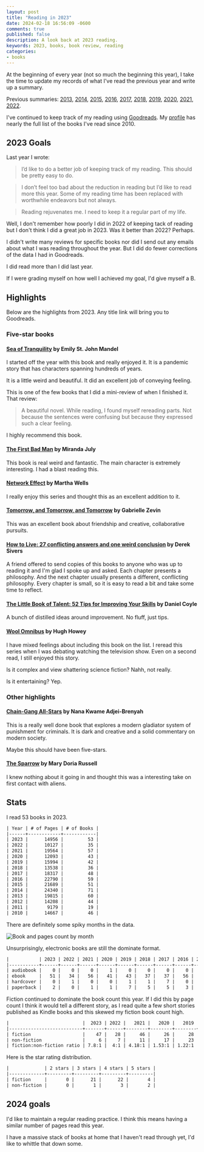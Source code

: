 ```yaml
---
layout: post
title: "Reading in 2023"
date: 2024-02-18 16:56:09 -0600
comments: true
published: false
description: A look back at 2023 reading.
keywords: 2023, books, book review, reading
categories: 
- books
---
```


At the beginning of every year (not so much the beginning this year), I take the time to update my records of what I've read the previous year and write up a summary.


Previous summaries: [2013](/blog/2014/01/01/using-incanter-to-review-my-2013-reading/), [2014](/blog/2015/01/08/reading-in-2014/), [2015](/blog/2016/03/13/reading-in-2015/), [2016](/blog/2017/01/04/reading-in-2016/), [2017](/blog/2018/03/03/reading-in-2017/), [2018](/blog/2019/01/21/reading-in-2018/), [2019](/blog/2020/01/11/reading-in-2019/), [2020](/blog/2021/01/24/reading-in-2020/), [2021](/blog/2022/01/02/reading-in-2021/), [2022](/blog/2023/01/14/reading-in-2022/).

I've continued to keep track of my reading using [Goodreads](http://goodreads.com).
My [profile](https://www.goodreads.com/user/show/3431614-jake-mccrary) has nearly the full list of the books I've read since 2010.

## 2023 Goals

Last year I wrote: 

> I’d like to do a better job of keeping track of my reading. This should be pretty easy to do.

> I don’t feel too bad about the reduction in reading but I’d like to read more this year. Some of my reading time has been replaced with worthwhile endeavors but not always.

> Reading rejuvenates me. I need to keep it a regular part of my life.

Well, I don't remember how poorly I did in 2022 of keeping tack of reading but I don't think I did a great job in 2023.
Was it better than 2022? 
Perhaps.

I didn't write many reviews for specific books nor did I send out any emails about what I was reading throughout the year.
But I did do fewer corrections of the data I had in Goodreads.

I did read more than I did last year.

If I were grading myself on how well I achieved my goal, I'd give myself a B.

## Highlights

Below are the highlights from 2023.
Any title link will bring you to Goodreads.

### Five-star books

#### [Sea of Tranquility](https://www.goodreads.com/book/show/58601245-sea-of-tranquility) by Emily St. John Mandel

I started off the year with this book and really enjoyed it.
It is a pandemic story that has characters spanning hundreds of years.

It is a little weird and beautiful.
It did an excellent job of conveying feeling.

This is one of the few books that I did a mini-review of when I finished it.
That review: 

> A beautiful novel. While reading, I found myself rereading parts. Not because the sentences were confusing but because they expressed such a clear feeling.

I highly recommend this book.

#### [The First Bad Man](https://www.goodreads.com/book/show/53440834-the-first-bad-man) by Miranda July

This book is real weird and fantastic.
The main character is extremely interesting.
I had a blast reading this.

#### [Network Effect](https://www.goodreads.com/book/show/52381770-network-effect) by Martha Wells

I really enjoy this series and thought this as an excellent addition to it.

#### [Tomorrow, and Tomorrow, and Tomorrow](https://www.goodreads.com/book/show/58916147-tomorrow-and-tomorrow-and-tomorrow) by Gabrielle Zevin

This was an excellent book about friendship and creative, collaborative pursuits.

#### [How to Live: 27 conflicting answers and one weird conclusion](https://www.goodreads.com/book/show/61351606-how-to-live) by Derek Sivers

A friend offered to send copies of this books to anyone who was up to reading it and I'm glad I spoke up and asked.
Each chapter presents a philosophy.
And the next chapter usually presents a different, conflicting philosophy.
Every chapter is small, so it is easy to read a bit and take some time to reflect.

#### [The Little Book of Talent: 52 Tips for Improving Your Skills](https://www.goodreads.com/book/show/18652778-the-little-book-of-talent) by Daniel Coyle

A bunch of distilled ideas around improvement.
No fluff, just tips.

#### [Wool Omnibus](https://www.goodreads.com/book/show/13453029-wool-omnibus) by Hugh Howey

I have mixed feelings about including this book on the list.
I reread this series when I was debating watching the television show.
Even on a second read, I still enjoyed this story.

Is it complex and view shattering science fiction?
Nahh, not really.

Is it entertaining?
Yep.

### Other highlights

#### [Chain-Gang All-Stars](https://www.goodreads.com/book/show/61618096-chain-gang-all-stars) by Nana Kwame Adjei-Brenyah

This is a really well done book that explores a modern gladiator system of punishment for criminals.
It is dark and creative and a solid commentary on modern society.

Maybe this should have been five-stars.

#### [The Sparrow](https://www.goodreads.com/book/show/35162756-the-sparrow) by Mary Doria Russell

I knew nothing about it going in and thought this was a interesting take on first contact with aliens.

## Stats

I read 53 books in 2023.

```org
| Year | # of Pages | # of Books |
|------+------------+------------|
| 2023 |      14956 |         53 |
| 2022 |      10127 |         35 |
| 2021 |      19564 |         57 |
| 2020 |      12093 |         43 |
| 2019 |      15994 |         42 |
| 2018 |      13538 |         36 |
| 2017 |      18317 |         48 |
| 2016 |      22790 |         59 |
| 2015 |      21689 |         51 |
| 2014 |      24340 |         71 |
| 2013 |      19815 |         60 |
| 2012 |      14208 |         44 |
| 2011 |       9179 |         19 |
| 2010 |      14667 |         46 |
```

There are definitely some spiky months in the data.

![Book and pages count by month](/images/reading-by-month-2023.svg "Number of books and pages for each month")

Unsurprisingly, electronic books are still the dominate format.

```org
|           | 2023 | 2022 | 2021 | 2020 | 2019 | 2018 | 2017 | 2016 | 2015 |
|-----------+------+------+------+------+------+------+------+------+------|
| audiobook |    0 |    0 |    0 |    1 |    0 |    0 |    0 |    0 |    0 |
| ebook     |   51 |   34 |   56 |   41 |   43 |   37 |   37 |   56 |   47 |
| hardcover |    0 |    1 |    0 |    0 |    1 |    1 |    7 |    0 |    1 |
| paperback |    2 |    0 |    1 |    1 |    7 |    5 |    5 |    3 |    3 |
```

Fiction continued to dominate the book count this year.
If I did this by page count I think it would tell a different story, as I read quite a few short stories published as Kindle books and this skewed my fiction book count high.


```org
|                           |  2023 | 2022 |   2021 |   2020 |   2019 |   2018 |
|---------------------------+-------+------+--------+--------+--------+--------|
| fiction                   |    47 |   28 |     46 |     26 |     28 |     29 |
| non-fiction               |     6 |    7 |     11 |     17 |     23 |     14 |
| fiction:non-fiction ratio | 7.8:1 |  4:1 | 4.18:1 | 1.53:1 | 1.22:1 | 2.07:1 |

```

Here is the star rating distribution.

```org
|             | 2 stars | 3 stars | 4 stars | 5 stars |
|-------------+---------+---------+---------+---------|
| fiction     |       0 |      21 |      22 |       4 |
| non-fiction |       0 |       1 |       3 |       2 |
```

## 2024 goals

I'd like to maintain a regular reading practice.
I think this means having a similar number of pages read this year.

I have a massive stack of books at home that I haven't read through yet, I'd like to whittle that down some.
